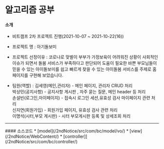 # 알고리즘 공부
#### 소개
   - 비트캠프 2차 프로젝트 진행(2021-10-07 ~ 2021-10-22(16))
   - 프로젝트 명 : 아기돌보미
   - 프로젝트 선정이유 : 코로나로 맞벌이 부부가 가정보육이 어려워진 상황이 사회적인 이슈가 되면서 돌봄 서비스가 부족하다고 판단되어 도움이 필요한 바쁜 부모님들이 믿을 수 있는 아이돌보미를 쉽고 빠르게 찾을 수 있는 아이돌봄 서비스를 주제로 홈페이지를 구현해 보았습니다. 

   - 팀원(역할) :  김세영(메인,관리자) - 메인 페이지, 관리자 CRUD 처리 <br>
                  박상민(공지사항) - 공지사항 게시판 , 자주 묻는 질문, 메인 header 등 처리 <br>
                  손설빈(로그인,마이페이지) - 접속시 로그인 세션,유효성 검사 마이페이지 관련 처리 <br>
                  신지연(회원가입) - 회원가입 페이지, 유효성 검사 관련 처리 <br>
                  이명석(시터,부모 게시판) - 시터 부모게시판 등록 및 상세조회 처리 <br>
 <hr/>                 
#### 소스코드
  * [model](/2ndNotice/src/com/bc/model/vo/)
  * [view](/2ndNotice/WebContent/)
  * [controller]](/2ndNotice/src/com/bc/controller/)

